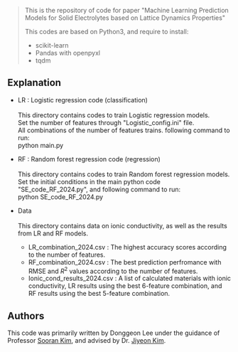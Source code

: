 > This is the repository of code for paper "Machine Learning Prediction Models for Solid Electrolytes based on Lattice Dynamics Properties"
>
>
> This codes are based on Python3, and require to install:
>  - scikit-learn
>  - Pandas with openpyxl
>  - tqdm

Explanation
  - 
- LR : Logistic regression code (classification) \
  \
  This directory contains codes to train Logistic regression models.\
  Set the number of features through "Logistic_config.ini" file.\
  All combinations of the number of features trains. following command to run:\
  python main.py 
  
- RF : Random forest regression code (regression) \
  \
  This directory contains codes to train Random forest regression models.\
  Set the initial conditions in the main python code "SE_code_RF_2024.py", and following command to run:\
  python SE_code_RF_2024.py

- Data\
  \
  This directory contains data on ionic conductivity, as well as the results from LR and RF models.

  - LR_combination_2024.csv : The highest accuracy scores according to the number of features.
  - RF_combination_2024.csv : The best prediction perfromance with RMSE and <i>R</i><sup>2</sup> values according to the number of features.
  - Ionic_cond_results_2024.csv : A list of calculated materials with ionic conductivity, LR results using the best 6-feature combination, and RF results using the best 5-feature combination.



Authors
-
This code was primarily written by Donggeon Lee under the guidance of Professor [Sooran Kim](https://orcid.org/0000-0001-9568-1838), and advised by Dr. [Jiyeon Kim](https://orcid.org/0000-0001-7088-3871).

 
  
